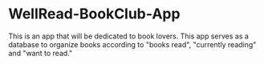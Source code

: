 # WellRead-BookClub-App
This is an app that will be dedicated to book lovers. This app serves as a database to organize books according to "books read", "currently reading" and "want to read."
